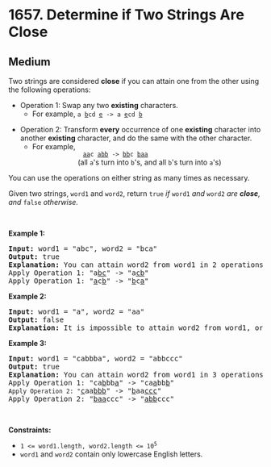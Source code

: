 # 1657. Determine if Two Strings Are Close
## Medium
<div class="content__u3I1 question-content__JfgR"><div><p>Two strings are considered <strong>close</strong> if you can attain one from the other using the following operations:</p>

<ul>
      <li>Operation 1: Swap any two <strong>existing</strong> characters. <ul>
          <li>For example, <code>a <u>b</u>cd <u>e</u> -&gt; a <u>e</u>cd <u>b</u>
            </code>
          </li>
        </ul>
      </li>
      <li>Operation 2: Transform <strong>every</strong> occurrence of one <strong>existing</strong> character into another <strong>existing</strong> character, and do the same with the other character. <ul>
          <li>For example, <code>
              <u>aa</u>c <u>abb</u> -&gt; <u>bb</u>c <u>baa</u>
            </code> (all <code>a</code>'s turn into <code>b</code>'s, and all <code>b</code>'s turn into <code>a</code>'s) </li>
        </ul>
      </li>
</ul>

<p>You can use the operations on either string as many times as necessary.</p>

<p>Given two strings, <code>word1</code> and <code>word2</code>, return <code>true</code><em> if </em><code>word1</code><em> and </em><code>word2</code><em> are <strong>close</strong>, and </em><code>false</code><em> otherwise.</em></p>

<p>&nbsp;</p>
<p><strong class="example">Example 1:</strong></p>

<pre><strong>Input:</strong> word1 = "abc", word2 = "bca"
<strong>Output:</strong> true
<strong>Explanation:</strong> You can attain word2 from word1 in 2 operations.
Apply Operation 1: "a<u>bc</u>" -&gt; "a<u>cb</u>"
Apply Operation 1: "<u>a</u>c<u>b</u>" -&gt; "<u>b</u>c<u>a</u>"
</pre>

<p><strong class="example">Example 2:</strong></p>

<pre><strong>Input:</strong> word1 = "a", word2 = "aa"
<strong>Output:</strong> false
<strong>Explanation: </strong>It is impossible to attain word2 from word1, or vice versa, in any number of operations.
</pre>

<p><strong class="example">Example 3:</strong></p>

<pre><strong>Input:</strong> word1 = "cabbba", word2 = "abbccc"
<strong>Output:</strong> true
<strong>Explanation:</strong> You can attain word2 from word1 in 3 operations.
Apply Operation 1: "ca<u>b</u>bb<u>a</u>" -&gt; "ca<u>a</u>bb<u>b</u>"
<code>Apply Operation 2: "</code><u>c</u>aa<u>bbb</u>" -&gt; "<u>b</u>aa<u>ccc</u>"
Apply Operation 2: "<u>baa</u>ccc" -&gt; "<u>abb</u>ccc"
</pre>

<p>&nbsp;</p>
<p><strong>Constraints:</strong></p>

<ul>
	<li><code>1 &lt;= word1.length, word2.length &lt;= 10<sup>5</sup></code></li>
	<li><code>word1</code> and <code>word2</code> contain only lowercase English letters.</li>
</ul>
</div></div>